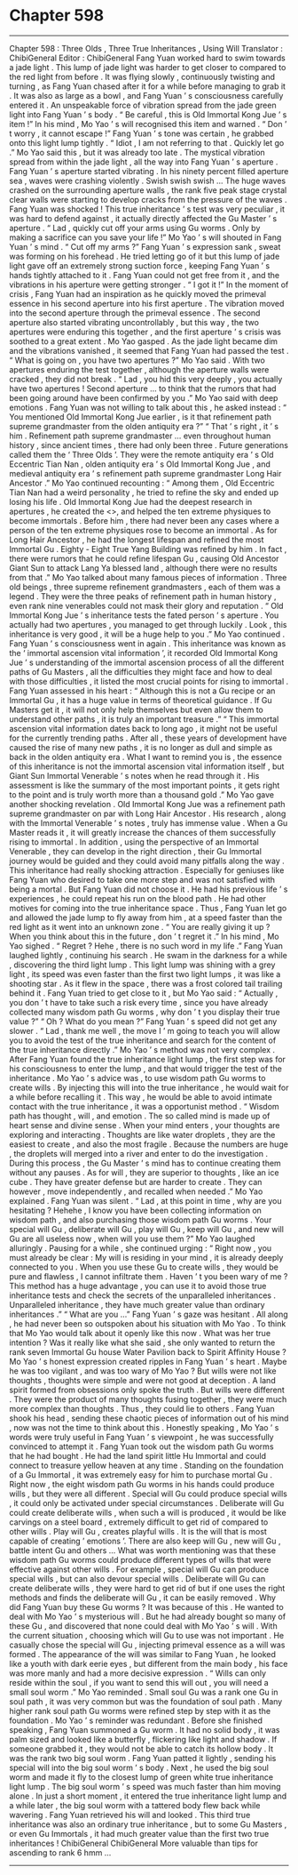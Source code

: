 
# Chapter 598


---

Chapter 598 : Three Olds , Three True Inheritances , Using Will Translator : ChibiGeneral Editor : ChibiGeneral
Fang Yuan worked hard to swim towards a jade light .
This lump of jade light was harder to get closer to compared to the red light from before .
It was flying slowly , continuously twisting and turning , as Fang Yuan chased after it for a while before managing to grab it .
It was also as large as a bowl , and Fang Yuan ’ s consciousness carefully entered it .
An unspeakable force of vibration spread from the jade green light into Fang Yuan ’ s body .
“ Be careful , this is Old Immortal Kong Jue ’ s item !” In his mind , Mo Yao ’ s will recognised this item and warned .
“ Don ’ t worry , it cannot escape !” Fang Yuan ’ s tone was certain , he grabbed onto this light lump tightly .
“ Idiot , I am not referring to that . Quickly let go .” Mo Yao said this , but it was already too late .
The mystical vibration spread from within the jade light , all the way into Fang Yuan ’ s aperture .
Fang Yuan ’ s aperture started vibrating .
In his ninety percent filled aperture sea , waves were crashing violently .
Swish swish swish …
The huge waves crashed on the surrounding aperture walls , the rank five peak stage crystal clear walls were starting to develop cracks from the pressure of the waves .
Fang Yuan was shocked !
This true inheritance ’ s test was very peculiar , it was hard to defend against , it actually directly affected the Gu Master ’ s aperture .
“ Lad , quickly cut off your arms using Gu worms . Only by making a sacrifice can you save your life !” Mo Yao ’ s will shouted in Fang Yuan ’ s mind .
“ Cut off my arms ?” Fang Yuan ’ s expression sank , sweat was forming on his forehead .
He tried letting go of it but this lump of jade light gave off an extremely strong suction force , keeping Fang Yuan ’ s hands tightly attached to it .
Fang Yuan could not get free from it , and the vibrations in his aperture were getting stronger .
“ I got it !” In the moment of crisis , Fang Yuan had an inspiration as he quickly moved the primeval essence in his second aperture into his first aperture .
The vibration moved into the second aperture through the primeval essence .
The second aperture also started vibrating uncontrollably , but this way , the two apertures were enduring this together , and the first aperture ’ s crisis was soothed to a great extent .
Mo Yao gasped .
As the jade light became dim and the vibrations vanished , it seemed that Fang Yuan had passed the test .
“ What is going on , you have two apertures ?” Mo Yao said .
With two apertures enduring the test together , although the aperture walls were cracked , they did not break .
“ Lad , you hid this very deeply , you actually have two apertures ! Second aperture … to think that the rumors that had been going around have been confirmed by you .” Mo Yao said with deep emotions .
Fang Yuan was not willing to talk about this , he asked instead : “ You mentioned Old Immortal Kong Jue earlier , is it that refinement path supreme grandmaster from the olden antiquity era ?”
“ That ’ s right , it ’ s him . Refinement path supreme grandmaster … even throughout human history , since ancient times , there had only been three . Future generations called them the ‘ Three Olds ’. They were the remote antiquity era ’ s Old Eccentric Tian Nan , olden antiquity era ’ s Old Immortal Kong Jue , and medieval antiquity era ’ s refinement path supreme grandmaster Long Hair Ancestor .”
Mo Yao continued recounting : “ Among them , Old Eccentric Tian Nan had a weird personality , he tried to refine the sky and ended up losing his life . Old Immortal Kong Jue had the deepest research in apertures , he created the <>, and helped the ten extreme physiques to become immortals . Before him , there had never been any cases where a person of the ten extreme physiques rose to become an immortal . As for Long Hair Ancestor , he had the longest lifespan and refined the most Immortal Gu . Eighty - Eight True Yang Building was refined by him . In fact , there were rumors that he could refine lifespan Gu , causing Old Ancestor Giant Sun to attack Lang Ya blessed land , although there were no results from that .”
Mo Yao talked about many famous pieces of information .
Three old beings , three supreme refinement grandmasters , each of them was a legend .
They were the three peaks of refinement path in human history , even rank nine venerables could not mask their glory and reputation .
“ Old Immortal Kong Jue ’ s inheritance tests the fated person ’ s aperture . You actually had two apertures , you managed to get through luckily . Look , this inheritance is very good , it will be a huge help to you .” Mo Yao continued .
Fang Yuan ’ s consciousness went in again .
This inheritance was known as the ‘ immortal ascension vital information ’, it recorded Old Immortal Kong Jue ’ s understanding of the immortal ascension process of all the different paths of Gu Masters , all the difficulties they might face and how to deal with those difficulties , it listed the most crucial points for rising to immortal .
Fang Yuan assessed in his heart : “ Although this is not a Gu recipe or an Immortal Gu , it has a huge value in terms of theoretical guidance . If Gu Masters get it , it will not only help themselves but even allow them to understand other paths , it is truly an important treasure .”
“ This immortal ascension vital information dates back to long ago , it might not be useful for the currently trending paths . After all , these years of development have caused the rise of many new paths , it is no longer as dull and simple as back in the olden antiquity era . What I want to remind you is , the essence of this inheritance is not the immortal ascension vital information itself , but Giant Sun Immortal Venerable ’ s notes when he read through it . His assessment is like the summary of the most important points , it gets right to the point and is truly worth more than a thousand gold .” Mo Yao gave another shocking revelation .
Old Immortal Kong Jue was a refinement path supreme grandmaster on par with Long Hair Ancestor .
His research , along with the Immortal Venerable ’ s notes , truly has immense value .
When a Gu Master reads it , it will greatly increase the chances of them successfully rising to immortal . In addition , using the perspective of an Immortal Venerable , they can develop in the right direction , their Gu Immortal journey would be guided and they could avoid many pitfalls along the way .
This inheritance had really shocking attraction . Especially for geniuses like Fang Yuan who desired to take one more step and was not satisfied with being a mortal .
But Fang Yuan did not choose it .
He had his previous life ’ s experiences , he could repeat his run on the blood path .
He had other motives for coming into the true inheritance space .
Thus , Fang Yuan let go and allowed the jade lump to fly away from him , at a speed faster than the red light as it went into an unknown zone .
“ You are really giving it up ? When you think about this in the future , don ’ t regret it .” In his mind , Mo Yao sighed .
“ Regret ? Hehe , there is no such word in my life .” Fang Yuan laughed lightly , continuing his search .
He swam in the darkness for a while , discovering the third light lump .
This light lump was shining with a grey light , its speed was even faster than the first two light lumps , it was like a shooting star . As it flew in the space , there was a frost colored tail trailing behind it .
Fang Yuan tried to get close to it , but Mo Yao said : “ Actually , you don ’ t have to take such a risk every time , since you have already collected many wisdom path Gu worms , why don ’ t you display their true value ?”
“ Oh ? What do you mean ?” Fang Yuan ’ s speed did not get any slower .
“ Lad , thank me well , the move I ’ m going to teach you will allow you to avoid the test of the true inheritance and search for the content of the true inheritance directly .”
Mo Yao ’ s method was not very complex .
After Fang Yuan found the true inheritance light lump , the first step was for his consciousness to enter the lump , and that would trigger the test of the inheritance .
Mo Yao ’ s advice was , to use wisdom path Gu worms to create wills . By injecting this will into the true inheritance , he would wait for a while before recalling it .
This way , he would be able to avoid intimate contact with the true inheritance , it was a opportunist method .
“ Wisdom path has thought , will , and emotion . The so called mind is made up of heart sense and divine sense . When your mind enters , your thoughts are exploring and interacting . Thoughts are like water droplets , they are the easiest to create , and also the most fragile . Because the numbers are huge , the droplets will merged into a river and enter to do the investigation . During this process , the Gu Master ’ s mind has to continue creating them without any pauses . As for will , they are superior to thoughts , like an ice cube . They have greater defense but are harder to create . They can however , move independently , and recalled when needed .” Mo Yao explained .
Fang Yuan was silent .
“ Lad , at this point in time , why are you hesitating ? Hehehe , I know you have been collecting information on wisdom path , and also purchasing those wisdom path Gu worms . Your special will Gu , deliberate will Gu , play will Gu , keep will Gu , and new will Gu are all useless now , when will you use them ?” Mo Yao laughed alluringly .
Pausing for a while , she continued urging : “ Right now , you must already be clear : My will is residing in your mind , it is already deeply connected to you . When you use these Gu to create wills , they would be pure and flawless , I cannot infiltrate them . Haven ’ t you been wary of me ? This method has a huge advantage , you can use it to avoid those true inheritance tests and check the secrets of the unparalleled inheritances . Unparalleled inheritance , they have much greater value than ordinary inheritances .”
“ What are you …” Fang Yuan ’ s gaze was hesitant .
All along , he had never been so outspoken about his situation with Mo Yao . To think that Mo Yao would talk about it openly like this now .
What was her true intention ? Was it really like what she said , she only wanted to return the rank seven Immortal Gu house Water Pavilion back to Spirit Affinity House ?
Mo Yao ’ s honest expression created ripples in Fang Yuan ’ s heart .
Maybe he was too vigilant , and was too wary of Mo Yao ? But wills were not like thoughts , thoughts were simple and were not good at deception . A land spirit formed from obsessions only spoke the truth .
But wills were different . They were the product of many thoughts fusing together , they were much more complex than thoughts . Thus , they could lie to others .
Fang Yuan shook his head , sending these chaotic pieces of information out of his mind , now was not the time to think about this .
Honestly speaking , Mo Yao ’ s words were truly useful in Fang Yuan ’ s viewpoint , he was successfully convinced to attempt it .
Fang Yuan took out the wisdom path Gu worms that he had bought .
He had the land spirit little Hu Immortal and could connect to treasure yellow heaven at any time . Standing on the foundation of a Gu Immortal , it was extremely easy for him to purchase mortal Gu .
Right now , the eight wisdom path Gu worms in his hands could produce wills , but they were all different .
Special will Gu could produce special wills , it could only be activated under special circumstances .
Deliberate will Gu could create deliberate wills , when such a will is produced , it would be like carvings on a steel board , extremely difficult to get rid of compared to other wills .
Play will Gu , creates playful wills . It is the will that is most capable of creating ’ emotions ’.
There are also keep will Gu , new will Gu , battle intent Gu and others …
What was worth mentioning was that these wisdom path Gu worms could produce different types of wills that were effective against other wills .
For example , special will Gu can produce special wills , but can also devour special wills . Deliberate will Gu can create deliberate wills , they were hard to get rid of but if one uses the right methods and finds the deliberate will Gu , it can be easily removed .
Why did Fang Yuan buy these Gu worms ?
It was because of this .
He wanted to deal with Mo Yao ’ s mysterious will . But he had already bought so many of these Gu , and discovered that none could deal with Mo Yao ’ s will .
With the current situation , choosing which will Gu to use was not important .
He casually chose the special will Gu , injecting primeval essence as a will was formed .
The appearance of the will was similar to Fang Yuan , he looked like a youth with dark eerie eyes , but different from the main body , his face was more manly and had a more decisive expression .
“ Wills can only reside within the soul , if you want to send this will out , you will need a small soul worm .” Mo Yao reminded .
Small soul Gu was a rank one Gu in soul path , it was very common but was the foundation of soul path . Many higher rank soul path Gu worms were refined step by step with it as the foundation .
Mo Yao ’ s reminder was redundant .
Before she finished speaking , Fang Yuan summoned a Gu worm .
It had no solid body , it was palm sized and looked like a butterfly , flickering like light and shadow . If someone grabbed it , they would not be able to catch its hollow body .
It was the rank two big soul worm .
Fang Yuan patted it lightly , sending his special will into the big soul worm ’ s body . Next , he used the big soul worm and made it fly to the closest lump of green white true inheritance light lump .
The big soul worm ’ s speed was much faster than him moving alone .
In just a short moment , it entered the true inheritance light lump and a while later , the big soul worm with a tattered body flew back while wavering .
Fang Yuan retrieved his will and looked .
This third true inheritance was also an ordinary true inheritance , but to some Gu Masters , or even Gu Immortals , it had much greater value than the first two true inheritances !
ChibiGeneral ChibiGeneral More valuable than tips for ascending to rank 6 hmm …

---

